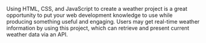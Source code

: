 Using HTML, CSS, and JavaScript to create a weather project is a great opportunity to put your web development knowledge to use while producing something useful and engaging. Users may get real-time weather information by using this project, which can retrieve and present current weather data via an API.
